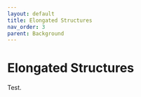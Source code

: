```yaml
---
layout: default
title: Elongated Structures
nav_order: 3
parent: Background
---
```

# Elongated Structures
Test.
